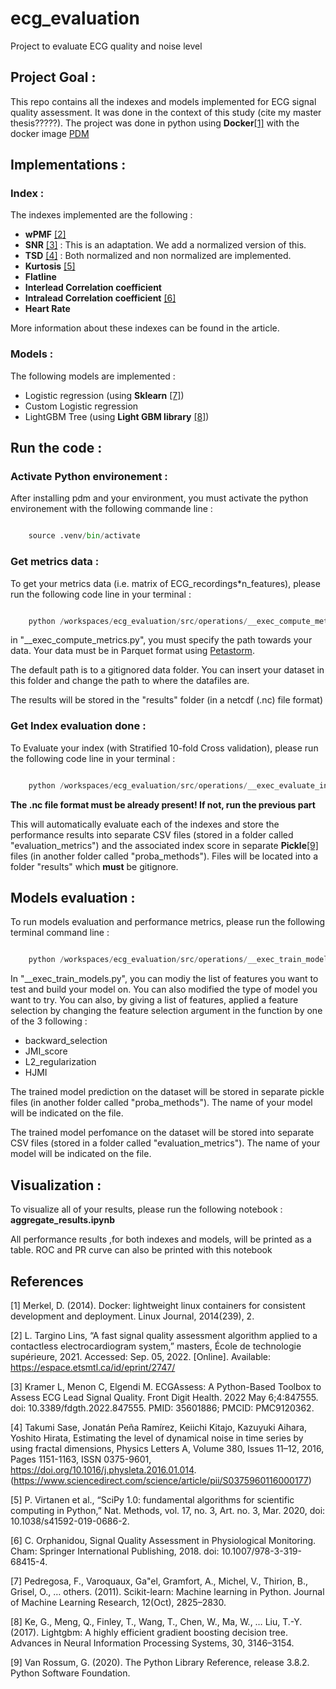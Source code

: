 # ecg_evaluation
Project to evaluate ECG quality and noise level

## Project Goal :

This repo contains all the indexes and models implemented for ECG signal quality assessment. It was done in the context of this study (cite my master thesis?????).
The project was done in python using **Docker**[[1]](#1) with the docker image [PDM](https://hub.docker.com/r/frostming/pdm)

## Implementations :

### Index :

The indexes implemented are the following :
- **wPMF** [[2]](#2)
- **SNR** [[3]](#3) : This is an adaptation. We add a normalized version of this.
- **TSD** [[4]](#4) : Both normalized and non normalized are implemented.
- **Kurtosis** [[5]](#5)
- **Flatline**
- **Interlead Correlation coefficient**
- **Intralead Correlation coefficient** [[6]](#6)
- **Heart Rate**

More information about these indexes can be found in the article.

### Models :

The following models are implemented :
- Logistic regression (using **Sklearn** [[7]](#7))
- Custom Logistic regression
- LightGBM Tree (using **Light GBM library** [[8]](#8))

## Run the code :

### Activate Python environement :

After installing pdm and your environment, you must activate the python environement with the following commande line :

```python

    source .venv/bin/activate
```

### Get metrics data :

To get your metrics data (i.e. matrix of ECG_recordings*n_features), please run the following code line in your terminal :

```python

    python /workspaces/ecg_evaluation/src/operations/__exec_compute_metrics.py
```

in "__exec_compute_metrics.py", you must specify the path towards your data. Your data must be in Parquet format using [Petastorm](https://petastorm.readthedocs.io/en/latest/index.html).

The default path is to a gitignored data folder. You can insert your dataset in this folder and change the path to where the datafiles are.

The results will be stored in the "results" folder (in a netcdf (.nc) file format)

### Get Index evaluation done :

To Evaluate your index (with Stratified 10-fold Cross validation), please run the following code line in your terminal :


```python

    python /workspaces/ecg_evaluation/src/operations/__exec_evaluate_index.py
```

**The .nc file format must be already present! If not, run the previous part**

This will automatically evaluate each of the indexes and store the performance results into separate CSV files (stored in a folder called "evaluation_metrics") and the associated index score in separate **Pickle**[[9]](#9) files (in another folder called "proba_methods"). Files will be located into a folder "results" which **must** be gitignore.


## Models evaluation :

To run models evaluation and performance metrics, please run the following terminal command line :
```python

    python /workspaces/ecg_evaluation/src/operations/__exec_train_models.py
```

In "__exec_train_models.py", you can modiy the list of features you want to test and build your model on. You can also modified the type of model you want to try. You can also, by giving a list of features, applied a feature selection by changing the feature selection argument in the function by one of the 3 following :
- backward_selection
- JMI_score
- L2_regularization
- HJMI

The trained model prediction on the dataset will be stored in separate pickle files (in another folder called "proba_methods"). The name of your model will be indicated on the file.

The trained model perfomance on the dataset will be stored into separate CSV files (stored in a folder called "evaluation_metrics"). The name of your model will be indicated on the file.


## Visualization :

To visualize all of your results, please run the following notebook : **aggregate_results.ipynb**

All performance results ,for both indexes and models, will be printed as a table.
ROC and PR curve can also be printed with this notebook


## References

<a id="1">[1]</a>
Merkel, D. (2014). Docker: lightweight linux containers for consistent development and deployment. Linux Journal, 2014(239), 2.

<a id="2">[2]</a>
L. Targino Lins, “A fast signal quality assessment algorithm applied to a contactless electrocardiogram system,” masters, École de technologie supérieure, 2021. Accessed: Sep. 05, 2022. [Online]. Available: https://espace.etsmtl.ca/id/eprint/2747/

<a id="3">[3]</a>
Kramer L, Menon C, Elgendi M. ECGAssess: A Python-Based Toolbox to Assess ECG Lead Signal Quality. Front Digit Health. 2022 May 6;4:847555. doi: 10.3389/fdgth.2022.847555. PMID: 35601886; PMCID: PMC9120362.

<a id="4">[4]</a>
Takumi Sase, Jonatán Peña Ramírez, Keiichi Kitajo, Kazuyuki Aihara, Yoshito Hirata,
Estimating the level of dynamical noise in time series by using fractal dimensions,
Physics Letters A,
Volume 380, Issues 11–12,
2016,
Pages 1151-1163,
ISSN 0375-9601,
https://doi.org/10.1016/j.physleta.2016.01.014.
(https://www.sciencedirect.com/science/article/pii/S0375960116000177)

<a id="5">[5]</a>
P. Virtanen et al., “SciPy 1.0: fundamental algorithms for scientific computing in Python,”
Nat. Methods, vol. 17, no. 3, Art. no. 3, Mar. 2020, doi: 10.1038/s41592-019-0686-2.

<a id="6">[6]</a>
C. Orphanidou, Signal Quality Assessment in Physiological Monitoring. Cham: Springer
International Publishing, 2018. doi: 10.1007/978-3-319-68415-4.

<a id="7">[7]</a>
Pedregosa, F., Varoquaux, Ga"el, Gramfort, A., Michel, V., Thirion, B., Grisel, O., … others. (2011). Scikit-learn: Machine learning in Python. Journal of Machine Learning Research, 12(Oct), 2825–2830.

<a id="8">[8]</a>
Ke, G., Meng, Q., Finley, T., Wang, T., Chen, W., Ma, W., … Liu, T.-Y. (2017). Lightgbm: A highly efficient gradient boosting decision tree. Advances in Neural Information Processing Systems, 30, 3146–3154.

<a id="9">[9]</a>
Van Rossum, G. (2020). The Python Library Reference, release 3.8.2. Python Software Foundation.
